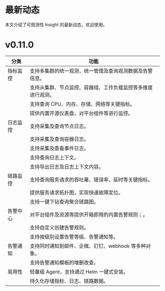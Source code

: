 # 最新动态

本文介绍了可观测性 Insight 的最新动态，欢迎使用。

# v0.11.0

| 分类   | 功能                             |
| ---- | ------------------------------ |
| 指标监控 | 支持多集群的统一观测，统一管理及查询观测数据及告警信息。   |
|      | 支持从集群、节点监控、容器组、工作负载监控等多维度进行观测。 |
|      | 支持查询 CPU、内存、存储、网络等关键指标。        |
|      | 提供内置开源仪表盘，对平台组件等进行监控。          |
| 日志监控 | 支持采集及查询节点日志。                   |
|      | 支持采集及查询容器日志。                   |
|      | 支持采集及查看事件日志。                   |
|      | 支持查询日志上下文。                     |
|      | 支持导出日志及日志上下文内容。                |
| 链路监控 | 支持查询服务请求的吞吐量、错误率、延时等关键指标。      |
|      | 提供服务请求拓扑图，实现快速故障定位。            |
|      | 支持一键下钻查询聚合链路图。                 |
| 告警中心 | 对平台组件及资源等提供开箱即用的内置告警规则；。       |
|      | 支持自定义创建告警规则。                   |
|      | 支持按级别设置告警等级、告警通知等。             |
| 告警通知 | 支持同时通知到邮件、企微、钉钉、webhook 等多种对象。 |
|      | 支持告警通知模板的增删改查。                 |
| 易用性  | 轻量级 Agent，支持通过 Helm 一键式安装。     |
|      | 持久化存储指标、日志、链路数据。               |